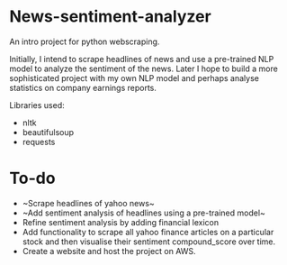 # News-sentiment-analyzer

An intro project for python webscraping. 

Initially, I intend to scrape headlines of news and use a pre-trained NLP model to analyze the sentiment of the news. Later I hope to build a more sophisticated project with my own NLP model and perhaps analyse statistics on company earnings reports. 

Libraries used:
- nltk
- beautifulsoup
- requests

# To-do 

- ~Scrape headlines of yahoo news~
- ~Add sentiment analysis of headlines using a pre-trained model~
- Refine sentiment analysis by adding financial lexicon
- Add functionality to scrape all yahoo finance articles on a particular stock and then visualise their sentiment compound_score over time.
- Create a website and host the project on AWS. 

